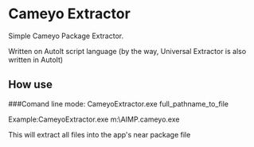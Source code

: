 # Cameyo Extractor

Simple Cameyo Package Extractor.

Written on AutoIt script language (by the way, Universal Extractor is also written in AutoIt)

## How use
###Comand line mode:
CameyoExtractor.exe full_pathname_to_file

Example:CameyoExtractor.exe m:\AIMP.cameyo.exe

This will extract all files into the app's near package file